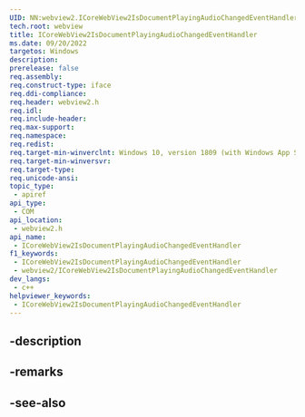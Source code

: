 ```yaml
---
UID: NN:webview2.ICoreWebView2IsDocumentPlayingAudioChangedEventHandler
tech.root: webview
title: ICoreWebView2IsDocumentPlayingAudioChangedEventHandler
ms.date: 09/20/2022
targetos: Windows
description: 
prerelease: false
req.assembly: 
req.construct-type: iface
req.ddi-compliance: 
req.header: webview2.h
req.idl: 
req.include-header: 
req.max-support: 
req.namespace: 
req.redist: 
req.target-min-winverclnt: Windows 10, version 1809 (with Windows App SDK 1.1 or later)
req.target-min-winversvr: 
req.target-type: 
req.unicode-ansi: 
topic_type:
 - apiref
api_type:
 - COM
api_location:
 - webview2.h
api_name:
 - ICoreWebView2IsDocumentPlayingAudioChangedEventHandler
f1_keywords:
 - ICoreWebView2IsDocumentPlayingAudioChangedEventHandler
 - webview2/ICoreWebView2IsDocumentPlayingAudioChangedEventHandler
dev_langs:
 - c++
helpviewer_keywords:
 - ICoreWebView2IsDocumentPlayingAudioChangedEventHandler
---
```


## -description

## -remarks

## -see-also

